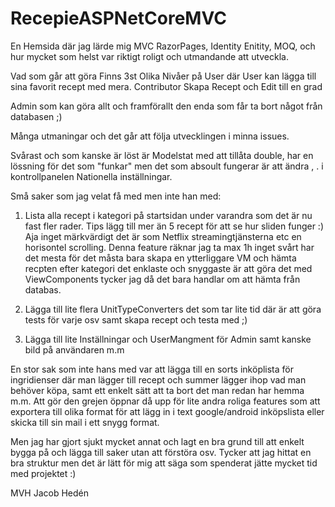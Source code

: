 # RecepieASPNetCoreMVC
En Hemsida där jag lärde mig MVC RazorPages, Identity Enitity, MOQ, och hur mycket som helst var riktigt roligt och utmandande att utveckla.

Vad som går att göra Finns 3st Olika Nivåer på User där User kan lägga till sina favorit recept med mera. Contributor Skapa Recept och Edit till en grad

Admin som kan göra allt och framförallt den enda som får ta bort något från databasen ;)

Många utmaningar och det går att följa utvecklingen i minna issues. 

Svårast och som kanske är löst är Modelstat med att tillåta double, har en lössning för det som "funkar" men det som absoult fungerar är att ändra , . i kontrollpanelen 
Nationella inställningar.


Små saker som jag velat få med men inte han med:	


1. Lista alla recept i kategori på startsidan under varandra som det är nu fast fler rader. Tips lägg till mer än 5 recept för  att se hur sliden funger :) Aja inget märkvärdigt det är som Netflix streamingtjänsterna etc en horisontel scrolling. 
Denna feature räknar jag ta max 1h inget svårt har det mesta för det måsta bara skapa en ytterliggare VM och hämta recpten                                             efter kategori det enklaste och snyggaste är att göra det med ViewComponents tycker jag då det bara handlar om att hämta från databas. 

 2. Lägga till lite flera UnitTypeConverters det som tar lite tid där är att göra tests för varje osv samt skapa recept och testa                                              med ;)
 3. Lägga till lite Inställningar och UserMangment för Admin samt kanske bild på användaren m.m
                                         
                                         
En stor sak som inte hans med var att lägga till en sorts inköplista för ingridienser där man lägger till recept och summer lägger ihop vad man behöver köpa, samt ett enkelt sätt att ta bort det man redan har hemma m.m. Att gör den grejen öppnar då upp för lite andra roliga features som att exportera till olika format för att lägg in i text google/android inköpslista eller skicka till sin mail i ett snygg format. 


Men jag har gjort sjukt mycket annat och lagt en bra grund till att enkelt bygga på och lägga till saker utan att förstöra osv. Tycker att jag hittat en bra struktur men det är lätt för mig att säga som spenderat jätte mycket tid med projektet :) 

MVH Jacob Hedén
    
